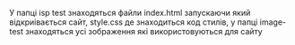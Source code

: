 У папці isp test знаходяться файли index.html запускаючи який відкриівається сайт, style.css де знаходиться код стилів, у папці image-test знаходяться усі зображення які використовуються для сайту
